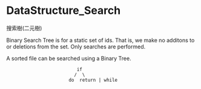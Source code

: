 # DataStructure_Search
搜索樹(二元樹)

Binary Search Tree is for a static set of ids. That is, we make no additons to or deletions from the set. Only searches are performed.

A sorted file can be searched using a Binary Tree.


                              if
                             /  \
                           do  return | while


